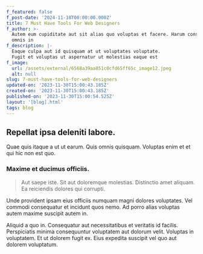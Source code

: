 ```yaml
---
f_featured: false
f_post-date: '2024-11-18T00:00:00.000Z'
title: 7 Must Have Tools For Web Designers
f_author: >-
  Autem eum cupiditate aut sit alias quo voluptas et facere. Harum consequuntur
  omnis in 
f_description: |-
  Eaque culpa aut id quisquam at ut voluptates voluptate.
  Fugit et voluptas ut aspernatur ut molestias eaque est
f_image:
  url: /assets/external/6568a39aa851c0cfd65ff65c_image12.jpeg
  alt: null
slug: 7-must-have-tools-for-web-designers
updated-on: '2023-11-30T15:00:43.185Z'
created-on: '2023-11-30T15:00:43.185Z'
published-on: '2023-11-30T15:00:54.525Z'
layout: '[blog].html'
tags: blog
---
```


Repellat ipsa deleniti labore.
------------------------------

Quae quis itaque a ut ut earum. Quis omnis quisquam. Voluptas enim et et qui hic non est quo.

### Maxime et ducimus officiis.

> Aut saepe iste. Sit aut doloremque molestias. Distinctio amet aliquam. Ea reiciendis dolores qui corrupti.

Unde provident ipsam eius officiis numquam magni dolores voluptates. Vel commodi consequatur et incidunt quos nemo. Ad porro alias voluptas autem maxime suscipit autem in.

Aliquid a quo in. Consequatur aut necessitatibus et veritatis id facilis. Perspiciatis minima consequuntur voluptatem aut dolorum velit. Voluptas in voluptatem. Et ut dolorem fugit ex. Eius expedita suscipit vel quo aut dolorem voluptatum.
